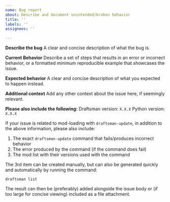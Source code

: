 ```yaml
---
name: Bug report
about: Describe and document unintended/broken behavior
title: ''
labels: ''
assignees: ''

---
```


**Describe the bug**
A clear and concise description of what the bug is.

**Current Behavior**
Describe a set of steps that results in an error or incorrect behavior, or a formatted minimum reproducible example that showcases the issue.

**Expected behavior**
A clear and concise description of what you expected to happen instead.

**Additional context**
Add any other context about the issue here, if seemingly relevant.

**Please also include the following:**
Draftsman version: `X.X.X`
Python version: `X.X.X`

If your issue is related to mod-loading with `draftsman-update`, in addition to the above information, please also include:
1. The exact `draftsman-update` command that fails/produces incorrect behavior
2. The error produced by the command (if the command does fail)
3. The mod list with their versions used with the command

The 3rd item can be created manually, but can also be generated quickly and automatically by running the command:
```
draftsman list
```
The result can then be (preferably) added alongside the issue body or (if too large for concise viewing) included as a file attachment.
